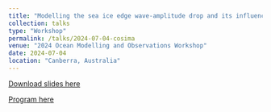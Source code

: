 ```yaml
---
title: "Modelling the sea ice edge wave-amplitude drop and its influence on the Antarctic marginal ice zone"
collection: talks
type: "Workshop"
permalink: /talks/2024-07-04-cosima
venue: "2024 Ocean Modelling and Observations Workshop"
date: 2024-07-04
location: "Canberra, Australia"
---
```


[Download slides here](http://noahday.github.io/files/ACOMO2024.pdf)

[Program here](https://imos.org.au/wp-content/uploads/2024/07/Ocean_Modelling_and_Observations_Workshop_Agenda_FINAL.pdf)




